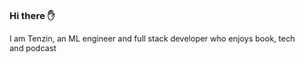 ### Hi there ✋
I am Tenzin, an ML engineer and full stack developer who enjoys book, tech and podcast 
